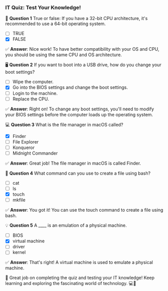 ### IT Quiz: Test Your Knowledge!

🔢 **Question 1**
True or false: If you have a 32-bit CPU architecture, it's recommended to use a 64-bit operating system.

- [ ] TRUE
- [x] FALSE

✅ **Answer**: Nice work! To have better compatibility with your OS and CPU, you should be using the same CPU and OS architecture.

🖥️ **Question 2**
If you want to boot into a USB drive, how do you change your boot settings?

- [ ] Wipe the computer.
- [x] Go into the BIOS settings and change the boot settings.
- [ ] Login to the machine.
- [ ] Replace the CPU.

✅ **Answer**: Right on! To change any boot settings, you'll need to modify your BIOS settings before the computer loads up the operating system.

💻 **Question 3**
What is the file manager in macOS called?

- [x] Finder
- [ ] File Explorer
- [ ] Konqueror
- [ ] Midnight Commander

✅ **Answer**: Great job! The file manager in macOS is called Finder.

📁 **Question 4**
What command can you use to create a file using bash?

- [ ] cat
- [ ] ls
- [x] touch
- [ ] mkfile

✅ **Answer**: You got it! You can use the touch command to create a file using bash.

💡 **Question 5**
A ____ is an emulation of a physical machine.

- [ ] BIOS
- [x] virtual machine
- [ ] driver
- [ ] kernel

✅ **Answer**: That's right! A virtual machine is used to emulate a physical machine.

👏 Great job on completing the quiz and testing your IT knowledge! Keep learning and exploring the fascinating world of technology. 💻🌟